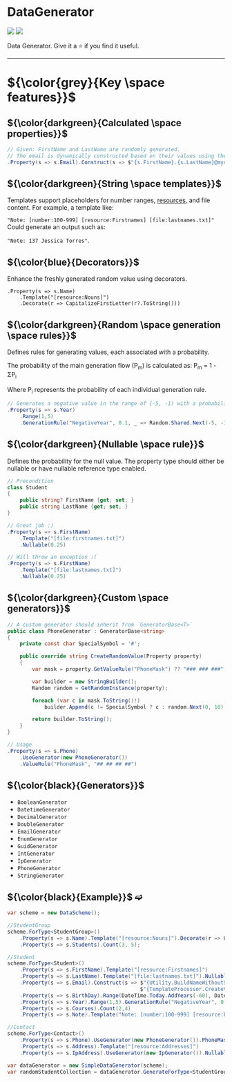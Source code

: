 # DataGenerator

[![](https://img.shields.io/nuget/v/Akov.DataGenerator)](https://www.nuget.org/packages/Akov.DataGenerator/) [![](https://img.shields.io/nuget/dt/akov.datagenerator)](https://www.nuget.org/packages/Akov.DataGenerator/)

 Data Generator. Give it a &#11088; if you find it useful.
 <hr/>

# ${\color{grey}{Key \space features}}$ 
## ${\color{darkgreen}{Calculated \space properties}}$  
```csharp
// Given: FirstName and LastName are randomly generated.
// The email is dynamically constructed based on their values using the following template:
.Property(s => s.Email).Construct(s => $"{s.FirstName}.{s.LastName}@mycompany.com") 
```

## ${\color{darkgreen}{String \space templates}}$  

Templates support placeholders for number ranges, [resources](https://github.com/akovanev/DataGenerator/tree/master/DataGenerator/Resources), and file content. For example, a template like:

`"Note: [number:100-999] [resource:Firstnames] [file:lastnames.txt]"`
Could generate an output such as:

`"Note: 137 Jessica Torres"`.

## ${\color{blue}{Decorators}}$

Enhance the freshly generated random value using decorators. 

```
.Property(s => s.Name)
    .Template("[resource:Nouns]")
    .Decorate(r => CapitalizeFirstLetter(r?.ToString()))
```

## ${\color{darkgreen}{Random \space generation \space rules}}$ 
Defines rules for generating values, each associated with a probability.

The probability of the main generation flow (P<sub>m</sub>) is calculated as: P<sub>m</sub> = 1 - ΣP<sub>i</sub>

Where P<sub>i</sub> represents the probability of each individual generation rule.

```csharp
// Generates a negative value in the range of [-5, -1) with a probability of 0.1 (10%).
.Property(s => s.Year)
    .Range(1,5)
    .GenerationRule("NegativeYear", 0.1, _ => Random.Shared.Next(-5, -1))
```

## ${\color{darkgreen}{Nullable \space rule}}$  

Defines the probability for the null value. The property type should either be nullable or have nullable reference type enabled.

```csharp
// Precondition
class Student
{
    public string? FirstName {get; set; }
    public string LastName {get; set; }
}

// Great job :)
.Property(s => s.FirstName)
    .Template("[file:firstnames.txt]")
    .Nullable(0.25)

// Will throw an exception :(
.Property(s => s.FirstName)
    .Template("[file:lastnames.txt]")
    .Nullable(0.25)
```

## ${\color{darkgreen}{Custom \space generators}}$  


```csharp
// A custom generator should inherit from `GeneratorBase<T>`
public class PhoneGenerator : GeneratorBase<string>
{
    private const char SpecialSymbol = '#';

    public override string CreateRandomValue(Property property)
    {
        var mask = property.GetValueRule("PhoneMask") ?? "### ### ###";

        var builder = new StringBuilder();
        Random random = GetRandomInstance(property);

        foreach (var c in mask.ToString()!)
            builder.Append(c != SpecialSymbol ? c : random.Next(0, 10).ToString());

        return builder.ToString();
    }
}

// Usage
.Property(s => s.Phone)
    .UseGenerator(new PhoneGenerator())
    .ValueRule("PhoneMask", "## ## ## ##")
```

## ${\color{black}{Generators}}$  


* `BooleanGenerator`
* `DatetimeGenerator`
* `DecimalGenerator`
* `DoubleGenerator`
* `EmailGenerator`
* `EnumGenerator`
* `GuidGenerator`
* `IntGenerator`
* `IpGenerator`
* `PhoneGenerator`
* `StringGenerator`


## ${\color{black}{Example}}$ ➫
```csharp
var scheme = new DataScheme();

//StudentGroup
scheme.ForType<StudentGroup>()
    .Property(s => s.Name).Template("[resource:Nouns]").Decorate(r => Utility.CapitalizeFirstLetter(r?.ToString()))
    .Property(s => s.Students).Count(3, 5);

//Student
scheme.ForType<Student>()
    .Property(s => s.FirstName).Template("[resource:Firstnames]")
    .Property(s => s.LastName).Template("[file:lastnames.txt]").Nullable(0.25)
    .Property(s => s.Email).Construct(s => $"{Utility.BuildNameWithoutSpaces(s.FirstName, s.LastName)}" + 
                                           $"{TemplateProcessor.CreateValue(Random.Shared,"@[resource:Domains]")}")
    .Property(s => s.BirthDay).Range(DateTime.Today.AddYears(-60), DateTime.Today.AddYears(-16)).Nullable(0.1)
    .Property(s => s.Year).Range(1,5).GenerationRule("NegativeYear", 0.5, _ => Random.Shared.Next(-5, -1))
    .Property(s => s.Courses).Count(2,4)
    .Property(s => s.Note).Template("Note: [number:100-999] [resource:Firstnames] [file:lastnames.txt]");

//Contact
scheme.ForType<Contact>()
    .Property(s => s.Phone).UseGenerator(new PhoneGenerator()).PhoneMask("## ## ## ##")
    .Property(s => s.Address).Template("[resource:Addresses]")
    .Property(s => s.IpAddress).UseGenerator(new IpGenerator()).Nullable(0.5);

var dataGenerator = new SimpleDataGenerator(scheme);
var randomStudentCollection = dataGenerator.GenerateForType<StudentGroup>();
```

